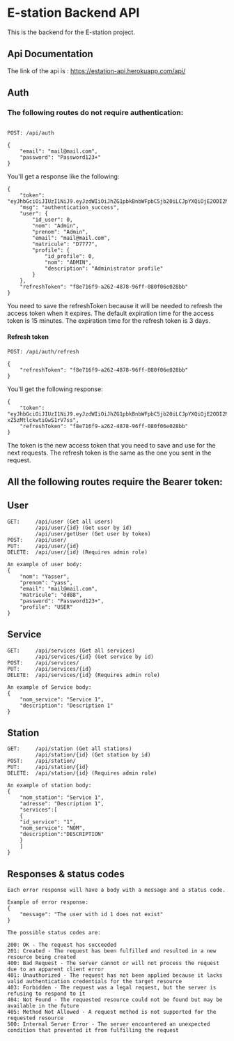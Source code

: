 # E-station Backend API
This is the backend for the E-station project.

## Api Documentation
The link of the api is : https://estation-api.herokuapp.com/api/

## Auth
### The following routes do not require authentication:
```

POST: /api/auth

{
    "email": "mail@mail.com",
    "password": "Password123+"
}
```
You'll get a response like the following:
```
{
    "token": "eyJhbGciOiJIUzI1NiJ9.eyJzdWIiOiJhZG1pbkBnbWFpbC5jb20iLCJpYXQiOjE2ODI2MTc5NzYsImV4cCI6MTY4MjYxODg3Nn0.zSiqzNKo1EfpVZtNoVWElj34iQ0eZ_E6Wy1wnPGnPPg",
    "msg": "authentication_success",
    "user": {
        "id_user": 0,
        "nom": "Admin",
        "prenom": "Admin",
        "email": "mail@mail.com",
        "matricule": "D7777",
        "profile": {
            "id_profile": 0,
            "nom": "ADMIN",
            "description": "Administrator profile"
        }
    },
    "refreshToken": "f8e716f9-a262-4878-96ff-080f06e028bb"
}
```
You need to save the refreshToken because it will be needed to refresh the access token when it expires.
The default expiration time for the access token is 15 minutes. 
The expiration time for the refresh token is 3 days.

#### Refresh token
```
POST: /api/auth/refresh

{
    "refreshToken": "f8e716f9-a262-4878-96ff-080f06e028bb"
}
```
You'll get the following response:
```
{
    "token": "eyJhbGciOiJIUzI1NiJ9.eyJzdWIiOiJhZG1pbkBnbWFpbC5jb20iLCJpYXQiOjE2ODI2MTkwODEsImV4cCI6MTY4MjYxOTk4MX0.OGy_-3s1eVzjVxnbYrvoF-xZ5zMtlckwtiGwS1rV7ss",
    "refreshToken": "f8e716f9-a262-4878-96ff-080f06e028bb"
}
```
The token is the new access token that you need to save and use for the next requests.
The refresh token is the same as the one you sent in the request.


## All the following routes require the Bearer token:
## User
```
GET:     /api/user (Get all users)
         /api/user/{id} (Get user by id)
         /api/user/getUser (Get user by token)
POST:    /api/user/
PUT:     /api/user/{id} 
DELETE:  /api/user/{id} (Requires admin role)

An example of user body:
{
    "nom": "Yasser",
    "prenom": "yass",
    "email": "mail@mail.com",
    "matricule": "dd88",
    "password": "Password123+",
    "profile": "USER"
}
```
## Service
```
GET:     /api/services (Get all services)
         /api/services/{id} (Get service by id)
POST:    /api/services/
PUT:     /api/services/{id}
DELETE:  /api/services/{id} (Requires admin role)

An example of Service body:
{
    "nom_service": "Service 1",
    "description": "Description 1"
}

```
## Station
```
GET:     /api/station (Get all stations)
         /api/station/{id} (Get station by id)
POST:    /api/station/
PUT:     /api/station/{id}
DELETE:  /api/station/{id} (Requires admin role)

An example of station body:
{
    "nom_station": "Service 1",
    "adresse": "Description 1",
    "services":[
    {
    "id_service": "1",
    "nom_service": "NOM",
    "description":"DESCRIPTION"
    }
    ]
}

```


## Responses & status codes
```
Each error response will have a body with a message and a status code.

Example of error response:
{
    "message": "The user with id 1 does not exist"
}

The possible status codes are:

200: OK - The request has succeeded
201: Created - The request has been fulfilled and resulted in a new resource being created
400: Bad Request - The server cannot or will not process the request due to an apparent client error
401: Unauthorized - The request has not been applied because it lacks valid authentication credentials for the target resource
403: Forbidden - The request was a legal request, but the server is refusing to respond to it
404: Not Found - The requested resource could not be found but may be available in the future
405: Method Not Allowed - A request method is not supported for the requested resource
500: Internal Server Error - The server encountered an unexpected condition that prevented it from fulfilling the request

```
